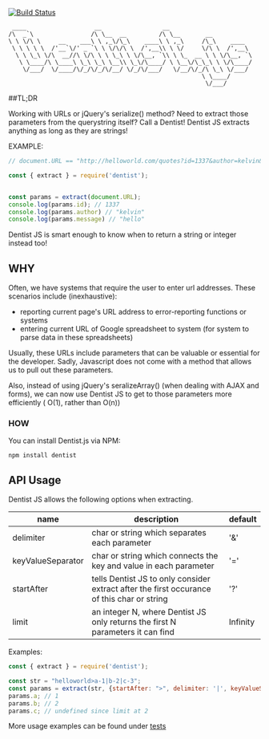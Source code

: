 [![Build Status](https://travis-ci.org/kelvintaywl/dentist.js.svg?branch=master)](https://travis-ci.org/kelvintaywl/dentist.js)

```
 ____                   __                 __                       
/\  _`\                /\ \__  __         /\ \__       __           
\ \ \/\ \     __    ___\ \ ,_\/\_\    ____\ \ ,_\     /\_\    ____  
 \ \ \ \ \  /'__`\/' _ `\ \ \/\/\ \  /',__\\ \ \/     \/\ \  /',__\ 
  \ \ \_\ \/\  __//\ \/\ \ \ \_\ \ \/\__, `\\ \ \_  __ \ \ \/\__, `\
   \ \____/\ \____\ \_\ \_\ \__\\ \_\/\____/ \ \__\/\_\_\ \ \/\____/
    \/___/  \/____/\/_/\/_/\/__/ \/_/\/___/   \/__/\/_/\ \_\ \/___/ 
                                                      \ \____/      
                                                       \/___/       
```

##TL;DR

Working with URLs or jQuery's serialize() method? Need to extract those parameters from the querystring itself? Call a Dentist!
Dentist JS extracts anything as long as they are strings!

EXAMPLE:

```javascript
// document.URL == "http://helloworld.com/quotes?id=1337&author=kelvin&message=hello"

const { extract } = require('dentist');


const params = extract(document.URL);
console.log(params.id); // 1337
console.log(params.author) // "kelvin"
console.log(params.message) // "hello"
```
Dentist JS is smart enough to know when to return a string or integer instead too!

## WHY
Often, we have systems that require the user to enter url addresses. These scenarios include (inexhaustive):

- reporting current page's URL address to error-reporting functions or systems
- entering current URL of Google spreadsheet to system (for system to parse data in these spreadsheets)

Usually, these URLs include parameters that can be valuable or essential for the developer. Sadly, Javascript does not come with a method that allows us to pull out these parameters. 

Also, instead of using jQuery's seralizeArray() (when dealing with AJAX and forms), we can now use Dentist JS to get to those parameters more efficiently ( O(1), rather than O(n))

### HOW

You can install Dentist.js via NPM:

`npm install dentist`


## API Usage

Dentist JS allows the following options when extracting.

| name | description | default |
| ---- | ---- | ---- |
| delimiter | char or string which separates each parameter | '&' |
| keyValueSeparator | char or string which connects the key and value in each parameter | '=' |
| startAfter | tells Dentist JS to only consider extract after the first occurance of this char or string | '?' |
| limit | an integer N, where Dentist JS only returns the first N parameters it can find | Infinity |

Examples:

```javascript
const { extract } = require('dentist');

const str = "helloworld>a-1|b-2|c-3";
const params = extract(str, {startAfter: ">", delimiter: '|', keyValueSeparator: '-', limit: 2});
params.a; // 1
params.b; // 2
params.c; // undefined since limit at 2
```

More usage examples can be found under [tests](test)
